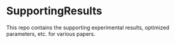 # SupportingResults
This repo contains the supporting experimental results, optimized parameters, etc. for various papers.


